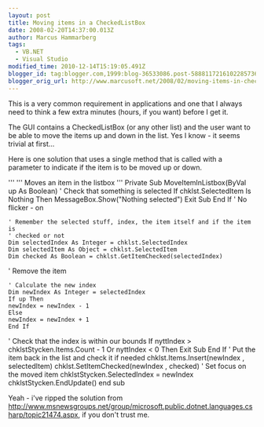 ```yaml
---
layout: post
title: Moving items in a CheckedListBox
date: 2008-02-20T14:37:00.013Z
author: Marcus Hammarberg
tags:
  - VB.NET
  - Visual Studio
modified_time: 2010-12-14T15:19:05.491Z
blogger_id: tag:blogger.com,1999:blog-36533086.post-5888117216102285736
blogger_orig_url: http://www.marcusoft.net/2008/02/moving-items-in-checkedlistbox.html
---
```


This is a very common requirement in applications and one that I always
need to think a few extra minutes (hours, if you want) before I get
it.

The GUI contains a CheckedListBox (or any other list) and the user want
to be able to move the items up and down in the list. Yes I know - it
seems trivial at first...

Here is one solution that uses a single method that is called with a
parameter to indicate if the item is to be moved up or down.

'''
''' Moves an item in the listbox
'''
Private Sub MoveItemInListbox(ByVal up As Boolean)
' Check that something is selected
If chklst.SelectedItem Is Nothing Then
MessageBox.Show("Nothing selected")
Exit Sub
End If
' No flicker - on

    ' Remember the selected stuff, index, the item itself and if the item is
    ' checked or not
    Dim selectedIndex As Integer = chklst.SelectedIndex
    Dim selectedItem As Object = chklst.SelectedItem
    Dim checked As Boolean = chklst.GetItemChecked(selectedIndex)

' Remove the item

    ' Calculate the new index
    Dim newIndex As Integer = selectedIndex
    If up Then
    newIndex = newIndex - 1
    Else
    newIndex = newIndex + 1
    End If

' Check that the index is within our bounds
If nyttIndex > chklstStycken.Items.Count - 1 Or nyttIndex < 0 Then
Exit Sub
End If
' Put the item back in the list and check it if needed
chklst.Items.Insert(newIndex , selectedItem)
chklst.SetItemChecked(newIndex , checked)
' Set focus on the moved item
chklstStycken.SelectedIndex = newIndex
chklstStycken.EndUpdate()
end sub

Yeah - i've ripped the solution from
<http://www.msnewsgroups.net/group/microsoft.public.dotnet.languages.csharp/topic21474.aspx>,
if you don't trust me.

